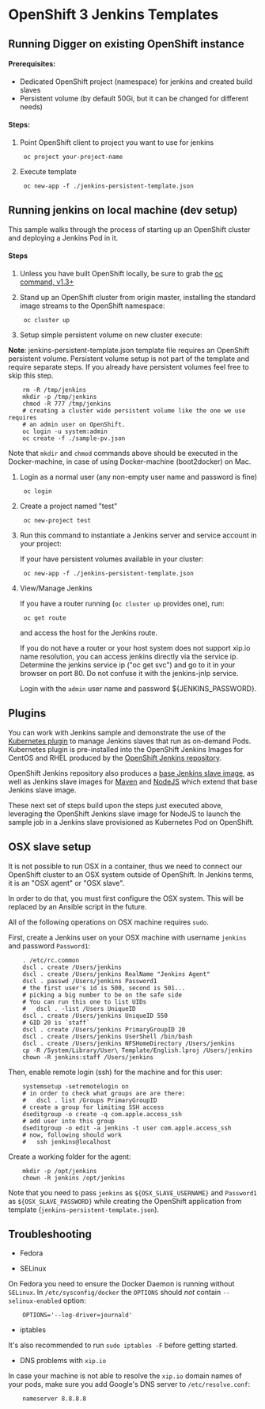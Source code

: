 # OpenShift 3 Jenkins Templates

## Running Digger on existing OpenShift instance


#### Prerequisites:
- Dedicated OpenShift project (namespace) for jenkins and created build slaves
- Persistent volume (by default 50Gi, but it can be changed for different needs)

#### Steps:
1. Point OpenShift client to project you want to use for jenkins

        oc project your-project-name

1. Execute template

        oc new-app -f ./jenkins-persistent-template.json


## Running jenkins on local machine (dev setup)

This sample walks through the process of starting up an OpenShift cluster and deploying a Jenkins Pod in it.

#### Steps


1. Unless you have built OpenShift locally, be sure to grab the [oc command, v1.3+](https://github.com/openshift/origin/releases/tag/v1.3.1)

1. Stand up an OpenShift cluster from origin master, installing the standard image streams to the OpenShift namespace:

        oc cluster up

1. Setup simple persistent volume on new cluster execute:

**Note**: jenkins-persistent-template.json template file requires an OpenShift persistent volume.
Persistent volume setup is not part of the template and require separate steps.
If you already have persistent volumes feel free to skip this step.

        rm -R /tmp/jenkins
        mkdir -p /tmp/jenkins
        chmod -R 777 /tmp/jenkins
        # creating a cluster wide persistent volume like the one we use requires
        # an admin user on OpenShift.
        oc login -u system:admin
        oc create -f ./sample-pv.json

Note that `mkdir` and `chmod` commands above should be executed in the Docker-machine, in case of using Docker-machine (boot2docker) on Mac.

1. Login as a normal user (any non-empty user name and password is fine)

        oc login

1. Create a project  named "test"

        oc new-project test

1. Run this command to instantiate a Jenkins server and service account in your project:

    If your have persistent volumes available in your cluster:

        oc new-app -f ./jenkins-persistent-template.json

1. View/Manage Jenkins

    If you have a router running (`oc cluster up` provides one), run:

        oc get route

    and access the host for the Jenkins route.

    If you do not have a router or your host system does not support xip.io name resolution, you can access jenkins directly via the service ip.  Determine the jenkins service ip ("oc get svc") and go to it in your browser on port 80.  Do not confuse it with the jenkins-jnlp service.

    Login with the `admin` user name and password ${JENKINS_PASSWORD}.

## Plugins

You can work with Jenkins sample and demonstrate the use of the [Kubernetes plugin](https://wiki.jenkins-ci.org/display/JENKINS/Kubernetes+Plugin) to manage
Jenkins slaves that run as on-demand Pods. Kubernetes plugin is pre-installed into the OpenShift Jenkins Images
for CentOS and RHEL produced by the [OpenShift Jenkins repository](https://github.com/openshift/jenkins).

OpenShift Jenkins repository also produces a [base Jenkins slave image](https://github.com/openshift/jenkins/tree/master/slave-base),
as well as Jenkins slave images for [Maven](https://github.com/openshift/jenkins/tree/master/slave-maven) and
[NodeJS](https://github.com/openshift/jenkins/tree/master/slave-nodejs) which extend that base Jenkins slave image.

These next set of steps build upon the steps just executed above, leveraging the OpenShift Jenkins slave image for NodeJS to launch the sample
job in a Jenkins slave provisioned as Kubernetes Pod on OpenShift.

## OSX slave setup

It is not possible to run OSX in a container, thus we need to connect our OpenShift cluster to an OSX system outside of OpenShift.
In Jenkins terms, it is an "OSX agent" or "OSX slave".

In order to do that, you must first configure the OSX system. This will be replaced by an Ansible script in the future.

All of the following operations on OSX machine requires `sudo`.

First, create a Jenkins user on your OSX machine with username `jenkins` and password `Password1`:

        . /etc/rc.common
        dscl . create /Users/jenkins
        dscl . create /Users/jenkins RealName "Jenkins Agent"
        dscl . passwd /Users/jenkins Password1
        # the first user's id is 500, second is 501...
        # picking a big number to be on the safe side
        # You can run this one to list UIDs
        #   dscl . -list /Users UniqueID
        dscl . create /Users/jenkins UniqueID 550
        # GID 20 is `staff`
        dscl . create /Users/jenkins PrimaryGroupID 20
        dscl . create /Users/jenkins UserShell /bin/bash
        dscl . create /Users/jenkins NFSHomeDirectory /Users/jenkins
        cp -R /System/Library/User\ Template/English.lproj /Users/jenkins
        chown -R jenkins:staff /Users/jenkins

Then, enable remote login (ssh) for the machine and for this user:

        systemsetup -setremotelogin on
        # in order to check what groups are are there:
        #   dscl . list /Groups PrimaryGroupID
        # create a group for limiting SSH access
        dseditgroup -o create -q com.apple.access_ssh
        # add user into this group
        dseditgroup -o edit -a jenkins -t user com.apple.access_ssh
        # now, following should work
        #   ssh jenkins@localhost

Create a working folder for the agent:

        mkdir -p /opt/jenkins
        chown -R jenkins /opt/jenkins


Note that you need to pass `jenkins` as `${OSX_SLAVE_USERNAME}` and `Password1` as `${OSX_SLAVE_PASSWORD}` while creating the OpenShift application
from template (`jenkins-persistent-template.json`).


## Troubleshooting

* Fedora

 * SELinux

On Fedora you need to ensure the Docker Daemon is running without `SELinux`. In `/etc/sysconfig/docker` the `OPTIONS` should *not* contain `--selinux-enabled` option:

        OPTIONS='--log-driver=journald'

 * iptables

It's also recommended to run `sudo iptables -F` before getting started.

 * DNS problems with `xip.io`

In case your machine is not able to resolve the `xip.io` domain names of your pods, make sure you add Google's DNS server to `/etc/resolve.conf`:

        nameserver 8.8.8.8
